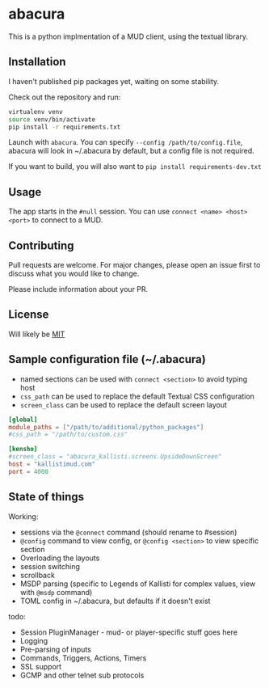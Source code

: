 # abacura

This is a python implmentation of a MUD client, using the textual library.

## Installation

I haven't published pip packages yet, waiting on some stability.

Check out the repository and run:
```bash
virtualenv venv
source venv/bin/activate
pip install -r requirements.txt
```

Launch with `abacura`.  You can specify `--config /path/to/config.file`,
abacura will look in ~/.abacura by default, but a config file is not required.

If you want to build, you will also want to `pip install requirements-dev.txt`

## Usage
The app starts in the `#null` session.  You can use `connect <name> <host> <port>`
to connect to a MUD.

## Contributing

Pull requests are welcome.  For major changes, please open an issue first to
discuss what you would like to change.

Please include information about your PR.

## License

Will likely be [MIT](https://choosealicense.com/licenses/mit/)

## Sample configuration file (~/.abacura)
* named sections can be used with `connect <section>` to avoid typing host
* `css_path` can be used to replace the default Textual CSS configuration
* `screen_class` can be used to replace the default screen layout

```toml
[global]
module_paths = ["/path/to/additional/python_packages"]
#css_path = "/path/to/custom.css"

[kensho]
#screen_class = "abacura_kallisti.screens.UpsideDownScreen"
host = "kallistimud.com"
port = 4000
```

## State of things
Working:
* sessions via the `@connect` command (should rename to #session)
* `@config` command to view config, or `@config <section>` to view specific section
* Overloading the layouts
* session switching
* scrollback
* MSDP parsing (specific to Legends of Kallisti for complex values, view with `@msdp` command)
* TOML config in ~/.abacura, but defaults if it doesn't exist

todo:
* Session PluginManager - mud- or player-specific stuff goes here
* Logging
* Pre-parsing of inputs
* Commands, Triggers, Actions, Timers
* SSL support
* GCMP and other telnet sub protocols

